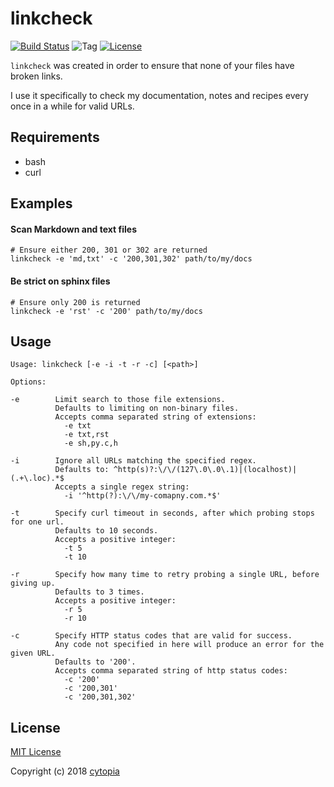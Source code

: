 # linkcheck

[![Build Status](https://travis-ci.org/cytopia/linkcheck.svg?branch=master)](https://travis-ci.org/cytopia/linkcheck)
![Tag](https://img.shields.io/github/tag/cytopia/linkcheck.svg)
[![License](https://img.shields.io/badge/license-MIT-blue.svg)](https://opensource.org/licenses/MIT)

`linkcheck` was created in order to ensure that none of your files have broken links.

I use it specifically to check my documentation, notes and recipes every once in a while
for valid URLs.

## Requirements

* bash
* curl


## Examples

#### Scan Markdown and text files
```
# Ensure either 200, 301 or 302 are returned
linkcheck -e 'md,txt' -c '200,301,302' path/to/my/docs
```

#### Be strict on sphinx files
```
# Ensure only 200 is returned
linkcheck -e 'rst' -c '200' path/to/my/docs
```

## Usage

```
Usage: linkcheck [-e -i -t -r -c] [<path>]

Options:

-e        Limit search to those file extensions.
          Defaults to limiting on non-binary files.
          Accepts comma separated string of extensions:
            -e txt
            -e txt,rst
            -e sh,py.c,h

-i        Ignore all URLs matching the specified regex.
          Defaults to: ^http(s)?:\/\/(127\.0\.0\.1)|(localhost)|(.+\.loc).*$
          Accepts a single regex string:
            -i '^http(?):\/\/my-comapny.com.*$'

-t        Specify curl timeout in seconds, after which probing stops for one url.
          Defaults to 10 seconds.
          Accepts a positive integer:
            -t 5
            -t 10

-r        Specify how many time to retry probing a single URL, before giving up.
          Defaults to 3 times.
          Accepts a positive integer:
            -r 5
            -r 10

-c        Specify HTTP status codes that are valid for success.
          Any code not specified in here will produce an error for the given URL.
          Defaults to '200'.
          Accepts comma separated string of http status codes:
            -c '200'
            -c '200,301'
            -c '200,301,302'
```

## License

[MIT License](LICENSE.md)

Copyright (c) 2018 [cytopia](https://github.com/cytopia)
